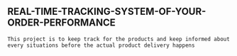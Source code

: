## REAL-TIME-TRACKING-SYSTEM-OF-YOUR-ORDER-PERFORMANCE
 
 `This project is to keep track for the products and keep informed about every situations before the actual product delivery happens`
